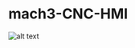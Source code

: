 # mach3-CNC-HMI
![alt text](https://github.com/t14lab/mach3-CNC-HMI/blob/main/Docu/Screenshots/mach3-CNC-HMI_1920x1080?raw=true)
